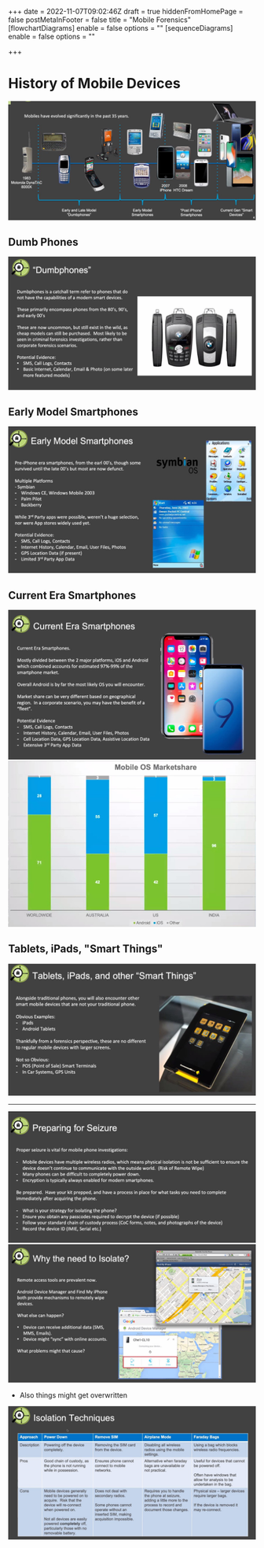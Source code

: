 +++
date = 2022-11-07T09:02:46Z
draft = true
hiddenFromHomePage = false
postMetaInFooter = false
title = "Mobile Forensics"
[flowchartDiagrams]
enable = false
options = ""
[sequenceDiagrams]
enable = false
options = ""

+++
# History of Mobile Devices

![](/uploads/snipaste_2022-11-07_20-12-04.jpg)

## Dumb Phones

![](/uploads/snipaste_2022-11-07_20-12-47.jpg)

## Early Model Smartphones

![](/uploads/snipaste_2022-11-07_20-14-28.jpg)

## Current Era Smartphones

![](/uploads/snipaste_2022-11-07_20-16-36.jpg)  
![](/uploads/snipaste_2022-11-07_20-19-19.jpg)

## Tablets, iPads, "Smart Things"

![](/uploads/snipaste_2022-11-07_20-20-02.jpg)

***

![](/uploads/snipaste_2022-11-07_20-27-32.jpg)  
![](/uploads/snipaste_2022-11-07_20-29-39.jpg)

* Also things might get overwritten

![](/uploads/snipaste_2022-11-07_20-32-23.jpg)